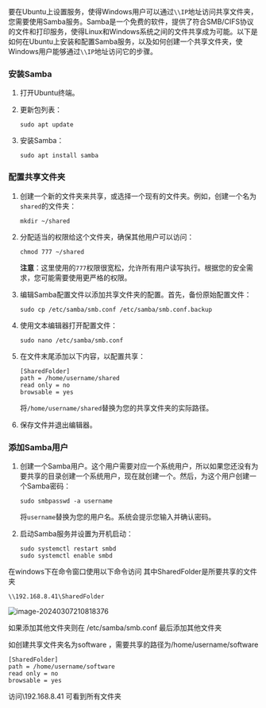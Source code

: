 要在Ubuntu上设置服务，使得Windows用户可以通过`\\IP`地址访问共享文件夹，您需要使用Samba服务。Samba是一个免费的软件，提供了符合SMB/CIFS协议的文件和打印服务，使得Linux和Windows系统之间的文件共享成为可能。以下是如何在Ubuntu上安装和配置Samba服务，以及如何创建一个共享文件夹，使Windows用户能够通过`\\IP`地址访问它的步骤。

### 安装Samba

1. 打开Ubuntu终端。

2. 更新包列表：

   ```
   sudo apt update
   ```

3. 安装Samba：

   ```
   sudo apt install samba
   ```

### 配置共享文件夹

1. 创建一个新的文件夹来共享，或选择一个现有的文件夹。例如，创建一个名为`shared`的文件夹：

   ```
   mkdir ~/shared
   ```

2. 分配适当的权限给这个文件夹，确保其他用户可以访问：

   ```
   chmod 777 ~/shared
   ```

   **注意**：这里使用的`777`权限很宽松，允许所有用户读写执行。根据您的安全需求，您可能需要使用更严格的权限。

3. 编辑Samba配置文件以添加共享文件夹的配置。首先，备份原始配置文件：

   ```
   sudo cp /etc/samba/smb.conf /etc/samba/smb.conf.backup
   ```

4. 使用文本编辑器打开配置文件：

   ```
   sudo nano /etc/samba/smb.conf
   ```

5. 在文件末尾添加以下内容，以配置共享：

   ```
   [SharedFolder]
   path = /home/username/shared
   read only = no
   browsable = yes
   ```

   将`/home/username/shared`替换为您的共享文件夹的实际路径。

6. 保存文件并退出编辑器。

### 添加Samba用户

1. 创建一个Samba用户。这个用户需要对应一个系统用户，所以如果您还没有为要共享的目录创建一个系统用户，现在就创建一个。然后，为这个用户创建一个Samba密码：

   ```
   sudo smbpasswd -a username
   ```

   将`username`替换为您的用户名。系统会提示您输入并确认密码。

2. 启动Samba服务并设置为开机启动：

   ```
   sudo systemctl restart smbd
   sudo systemctl enable smbd
   ```







在windows下在命令窗口使用以下命令访问     其中SharedFolder是所要共享的文件夹

```
\\192.168.8.41\SharedFolder   
```

![image-20240307210818376](https://newbie-typora.oss-cn-shenzhen.aliyuncs.com/zhongke/image-20240307210818376.png)

如果添加其他文件夹则在 /etc/samba/smb.conf 最后添加其他文件夹

如创建共享文件夹名为software  ，需要共享的路径为/home/username/software

```
[SharedFolder]
path = /home/username/software
read only = no
browsable = yes
```



访问\\192.168.8.41 可看到所有文件夹


